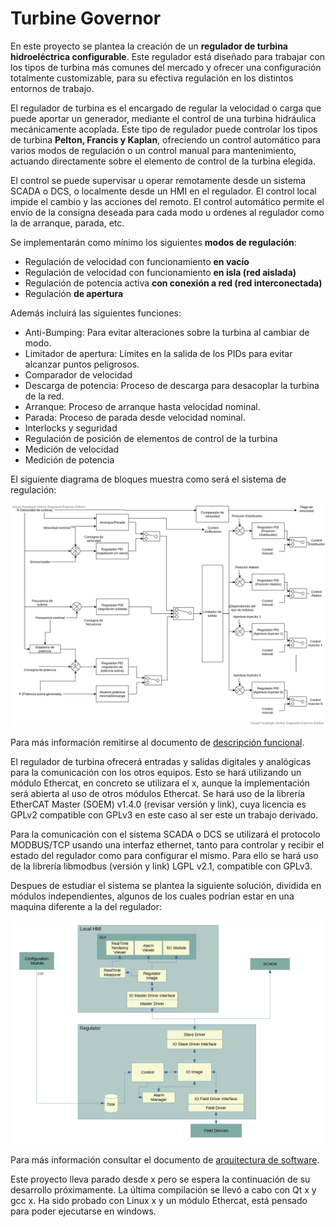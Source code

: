 # Turbine Governor

En este proyecto se plantea la creación de un **regulador de turbina hidroeléctrica configurable**. 
Este regulador está diseñado para trabajar con los tipos de turbina más comunes del mercado y ofrecer una configuración totalmente customizable, para su efectiva regulación en los distintos entornos de trabajo.

El regulador de turbina es el encargado de regular la velocidad o carga que puede aportar un generador, mediante el control de una turbina hidráulica mecánicamente acoplada. Este tipo de regulador puede controlar los tipos de turbina **Pelton, Francis y Kaplan**, ofreciendo un control automático para varios modos de regulación o un control manual para mantenimiento, actuando directamente sobre el elemento de control de la turbina elegida.

El control se puede supervisar u operar remotamente desde un sistema SCADA o DCS, o localmente desde un HMI en el regulador. El control local impide el cambio y las acciones del remoto.
El control automático permite el envío de la consigna deseada para cada modo u ordenes al regulador como la de arranque, parada, etc.

Se implementarán como mínimo los siguientes **modos de regulación**:
- Regulación de velocidad con funcionamiento **en vacío**
- Regulación de velocidad con funcionamiento **en isla (red aislada)**
- Regulación de potencia activa **con conexión a red (red interconectada)**
- Regulación **de apertura**

Además incluirá las siguientes funciones:
- Anti-Bumping: Para evitar alteraciones sobre la turbina al cambiar de modo.
- Limitador de apertura: Límites en la salida de los PIDs para evitar alcanzar puntos peligrosos.
- Comparador de velocidad
- Descarga de potencia: Proceso de descarga para desacoplar la turbina de la red.
- Arranque: Proceso de arranque hasta velocidad nominal.
- Parada: Proceso de parada desde velocidad nominal.
- Interlocks y seguridad
- Regulación de posición de elementos de control de la turbina
- Medición de velocidad
- Medición de potencia

El siguiente diagrama de bloques muestra como será el sistema de regulación:

![diagBloques](https://github.com/DaniAlfa/Turbine_Governor/blob/ce5058c8600178d9100e99a69ffd2a84ee00aac9/doc/diag/RegTurbina_DiagramaBloques.png)


Para más información remitirse al documento de [descripción funcional](doc/Reg.Turbina_DescripcionFuncional.docx).

El regulador de turbina ofrecerá entradas y salidas digitales y analógicas para la comunicación con los otros equipos. Esto se hará utilizando un módulo Ethercat, en concreto se utilizara el x, aunque la implementación será abierta al uso de otros módulos Ethercat. Se hará uso de la librería EtherCAT Master (SOEM) v1.4.0 (revisar versión y link), cuya licencia es GPLv2 compatible con GPLv3 en este caso al ser este un trabajo derivado.

Para la comunicación con el sistema SCADA o DCS se utilizará el protocolo MODBUS/TCP usando una interfaz ethernet, tanto para controlar y recibir el estado del regulador como para configurar el mismo. Para ello se hará uso de la librería libmodbus (versión y link) LGPL v2.1, compatible con GPLv3.

Despues de estudiar el sistema se plantea la siguiente solución, dividida en módulos independientes, algunos de los cuales podrían estar en una maquina diferente a la del regulador:

![diagArq](https://github.com/DaniAlfa/Turbine_Governor/blob/af39a6fc3ddf9ccb2ced78ba22292241451281ef/doc/diag/Diagrama_ArquitecturaPrincipal_2.png)


Para más información consultar el documento de [arquitectura de software](doc/Reg.Turbina_ArquitecturaSoftware.docx).

Este proyecto lleva parado desde x pero se espera la continuación de su desarrollo próximamente.
La última compilación se llevó a cabo con Qt x y gcc x. Ha sido probado con Linux x y un módulo Ethercat, está pensado para poder ejecutarse en windows.

